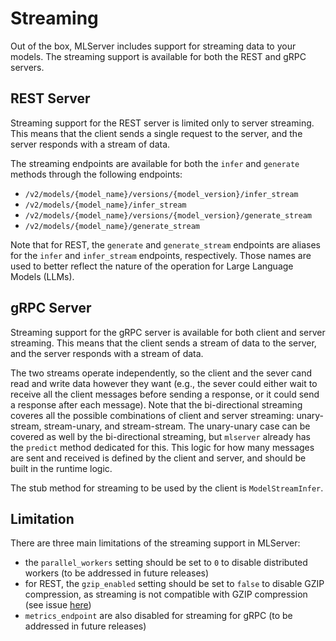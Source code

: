 # Streaming

Out of the box, MLServer includes support for streaming data to your models. The streaming support is available for both the REST and gRPC servers.


## REST Server

Streaming support for the REST server is limited only to server streaming. This means that the client sends a single request to the server, and the server responds with a stream of data.

The streaming endpoints are available for both the `infer` and `generate` methods through the following endpoints:

- `/v2/models/{model_name}/versions/{model_version}/infer_stream`
- `/v2/models/{model_name}/infer_stream`
- `/v2/models/{model_name}/versions/{model_version}/generate_stream`
- `/v2/models/{model_name}/generate_stream`

Note that for REST, the `generate` and `generate_stream` endpoints are aliases for the `infer` and `infer_stream` endpoints, respectively. Those names are used to better reflect the nature of the operation for Large Language Models (LLMs).


## gRPC Server

Streaming support for the gRPC server is available for both client and server streaming. This means that the client sends a stream of data to the server, and the server responds with a stream of data. 

The two streams operate independently, so the client and the sever cand read and write data however they want (e.g., the sever could either wait to receive all the client messages before sending a response, or it could send a response after each message). Note that the bi-directional streaming coveres all the possible combinations of client and server streaming: unary-stream, stream-unary, and stream-stream. The unary-unary case can be covered as well by the bi-directional streaming, but `mlserver` already has the `predict` method dedicated for this. This logic for how many messages are sent and received is defined by the client and server, and should be built in the runtime logic.

The stub method for streaming to be used by the client is `ModelStreamInfer`.


## Limitation

There are three main limitations of the streaming support in MLServer:

- the `parallel_workers` setting should be set to `0` to disable distributed workers (to be addressed in future releases)
- for REST, the `gzip_enabled` setting should be set to `false` to disable GZIP compression, as streaming is not compatible with GZIP compression (see issue [here]( https://github.com/encode/starlette/issues/20#issuecomment-704106436))
- `metrics_endpoint` are also disabled for streaming for gRPC (to be addressed in future releases)